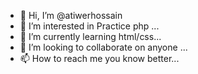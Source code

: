 - 👋 Hi, I’m @atiwerhossain
- 👀 I’m interested in Practice php ...
- 🌱 I’m currently learning  html/css...
- 💞️ I’m looking to collaborate on anyone ...
- 📫 How to reach me you know better...

<!---
atiwerhossain/atiwerhossain is a ✨ special ✨ repository because its `README.md` (this file) appears on your GitHub profile.
You can click the Preview link to take a look at your changes.
--->
